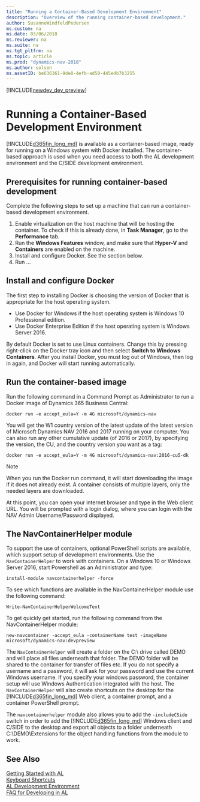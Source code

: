 ```yaml
---
title: "Running a Container-Based Development Environment"
description: "Overview of the running container-based development."
author: SusanneWindfeldPedersen
ms.custom: na
ms.date: 03/06/2018
ms.reviewer: na
ms.suite: na
ms.tgt_pltfrm: na
ms.topic: article
ms.prod: "dynamics-nav-2018"
ms.author: solsen
ms.assetID: be636361-9de8-4efb-ad50-445e4b7b3255
---
```


[!INCLUDE[newdev_dev_preview](includes/newdev_dev_preview.md)]

# Running a Container-Based Development Environment
[!INCLUDE[d365fin_long_md](includes/d365fin_long_md.md)] is available as a container-based image, ready for running on a Windows system with Docker installed. The container-based approach is used when you need access to both the AL development environment and the C/SIDE development environment. <!-- More intro needed.-->

## Prerequisites for running container-based development
Complete the following steps to set up a machine that can run a container-based development environment.

1.	Enable virtualization on the host machine that will be hosting the container.
To check if this is already done, in **Task Manager**, go to the **Performance** tab.
2.	Run the **Windows Features** window, and make sure that **Hyper-V** and **Containers** are enabled on the machine.
3.	Install and configure Docker. See the section below.
4.	Run ...

## Install and configure Docker
The first step to installing Docker is choosing the version of Docker that is appropriate for the host operating system.
- Use Docker for Windows if the host operating system is Windows 10 Professional edition.
- Use Docker Enterprise Edition if the host operating system is Windows Server 2016.

By default Docker is set to use Linux containers. Change this by pressing right-click on the Docker tray icon and then select **Switch to Windows Containers**. After you install Docker, you must log out of Windows, then log in again, and Docker will start running automatically.

## Run the container-based image
Run the following command in a Command Prompt as Administrator to run a Docker image of Dynamics 365 Business Central:

```docker run -e accept_eula=Y -m 4G microsoft/dynamics-nav```

You will get the W1 country version of the latest update of the latest version of Microsoft Dynamics NAV 2016 and 2017 running on your computer. You can also run any other cumulative update (of 2016 or 2017), by specifying the version, the CU, and the country version you want as a tag:

```docker run -e accept_eula=Y -m 4G microsoft/dynamics-nav:2016-cu5-dk```

> [!NOTE]  
> When you run the Docker run command, it will start downloading the image if it does not already exist. A container consists of multiple layers, only the needed layers are downloaded.

At this point, you can open your internet browser and type in the Web client URL. You will be prompted with a login dialog, where you can login with the NAV Admin Username/Password displayed.

## The NavContainerHelper module
To support the use of containers, optional PowerShell scripts are available, which support setup of development environments. Use the `NavContainerHelper` to work with containers. On a Windows 10 or Windows Server 2016, start Powershell as an Administrator and type:

```install-module navcontainerhelper -force```

To see which functions are available in the NavContainerHelper module use the following command:

```Write-NavContainerHelperWelcomeText```

To get quickly get started, run the following command from the NavContainerHelper module:

```new-navcontainer -accept_eula -containerName test -imageName microsoft/dynamics-nav:devpreview```

The `NavContainerHelper` will create a folder on the C:\ drive called DEMO and will place all files underneath that folder. The DEMO folder will be shared to the container for transfer of files etc. If you do not specify a username and a password, it will ask for your password and use the current Windows username. If you specify your windows password, the container setup will use Windows Authentication integrated with the host. The `NavContainerHelper` will also create shortcuts on the desktop for the [!INCLUDE[d365fin_long_md](includes/d365fin_long_md.md)] Web client, a container prompt, and a container PowerShell prompt.

The `navcontainerhelper` module also allows you to add the `-includeCSide` switch in order to add the [!INCLUDE[d365fin_long_md](includes/d365fin_long_md.md)] Windows client and C/SIDE to the desktop and export all objects to a folder underneath C:\DEMO\Extensions for the object handling functions from the module to work.

## See Also
[Getting Started with AL](devenv-get-started.md)  
[Keyboard Shortcuts](devenv-keyboard-shortcuts.md)    
[AL Development Environment](devenv-reference-overview.md)  
[FAQ for Developing in AL](devenv-dev-faq.md)  
